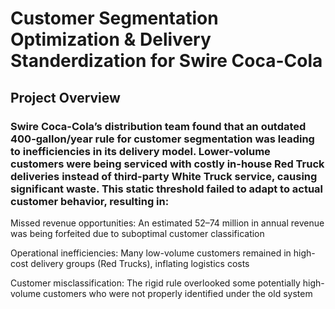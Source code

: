 # Customer Segmentation Optimization & Delivery Standerdization for Swire Coca-Cola
## Project Overview
### Swire Coca-Cola’s distribution team found that an outdated 400-gallon/year rule for customer segmentation was leading to inefficiencies in its delivery model. Lower-volume customers were being serviced with costly in-house Red Truck deliveries instead of third-party White Truck service, causing significant waste. This static threshold failed to adapt to actual customer behavior, resulting in:
Missed revenue opportunities: An estimated $52–$74 million in annual revenue was being forfeited due to suboptimal customer classification​

Operational inefficiencies: Many low-volume customers remained in high-cost delivery groups (Red Trucks), inflating logistics costs​

Customer misclassification: The rigid rule overlooked some potentially high-volume customers who were not properly identified under the old system​

